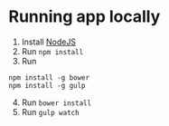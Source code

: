 # Running app locally

1. Install [NodeJS](https://nodejs.org/en/download/)
2. Run `npm install`
3. Run 
```
npm install -g bower
npm install -g gulp
```
4. Run `bower install`
5. Run `gulp watch`
